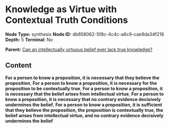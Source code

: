 # Knowledge as Virtue with Contextual Truth Conditions

**Node Type:** synthesis
**Node ID:** db858062-5f8c-4c4c-a6c9-cae9da34f216
**Depth:** 5
**Terminal:** No

**Parent:** [Can an intellectually virtuous belief ever lack true knowledge?](can-an-intellectually-virtuous-belief-ever-lack-true-knowledge-antithesis-c37b652f-44c6-430c-bf27-ae602eee705f.md)

## Content

**For a person to know a proposition, it is necessary that they believe the proposition**, **For a person to know a proposition, it is necessary for the proposition to be contextually true**, **For a person to know a proposition, it is necessary that the belief arises from intellectual virtue**, **For a person to know a proposition, it is necessary that no contrary evidence decisively undermines the belief**, **For a person to know a proposition, it is sufficient that they believe the proposition, the proposition is contextually true, the belief arises from intellectual virtue, and no contrary evidence decisively undermines the belief**
